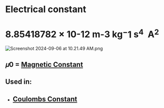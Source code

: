 # Electrical constant 
# 8.85418782 × 10-12 m-3 kg$^-1$ s$^4$  A$^2$

![Screenshot 2024-09-06 at 10.21.49 AM.png](./../screenshot-2024-09-06-at-10.21.49-am.png/)
## 𝜇0 = [Magnetic Constant](./../magnetic-constant/)
## Used in:
- ## [Coulombs Constant](./../coulombs-constant/)


